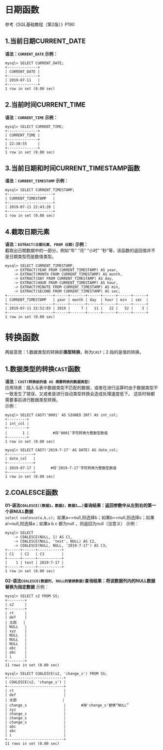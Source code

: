 # 日期函数 
参考《SQL基础教程（第2版）》P190
## 1.当前日期CURRENT_DATE
**语法：`CURRENT_DATE` 示例：**
```
mysql> SELECT CURRENT_DATE;
+--------------+
| CURRENT_DATE |
+--------------+
| 2019-07-11   |
+--------------+
1 row in set (0.00 sec)
```

## 2.当前时间CURRENT_TIME
**语法：`CURRENT_TIME` 示例：**
```
mysql> SELECT CURRENT_TIME;
+--------------+
| CURRENT_TIME |
+--------------+
| 22:38:55     |
+--------------+
1 row in set (0.00 sec)
```
## 3.当前日期和时间CURRENT_TIMESTAMP函数
**语法：`CURRENT_TIMESTAMP` 示例：**
```
mysql> SELECT CURRENT_TIMESTAMP;
+---------------------+
| CURRENT_TIMESTAMP   |
+---------------------+
| 2019-07-11 22:43:20 |
+---------------------+
1 row in set (0.00 sec)
```

## 4.截取日期元素
**语法：`EXTRACT(日期元素, FROM 日期)` 示例：**  
截取出日期数据中的一部分，例如“年” “月” “小时” “秒”等，该函数的返回值并不是日期类型而是数值类型。
```
mysql> SELECT CURRENT_TIMESTAMP,
    -> EXTRACT(YEAR FROM CURRENT_TIMESTAMP) AS year,
    -> EXTRACT(MONTH FROM CURRENT_TIMESTAMP) AS month,
    -> EXTRACT(DAY FROM CURRENT_TIMESTAMP) AS day,
    -> EXTRACT(HOUR FROM CURRENT_TIMESTAMP) AS hour,
    -> EXTRACT(MINUTE FROM CURRENT_TIMESTAMP) AS min,
    -> EXTRACT(SECOND FROM CURRENT_TIMESTAMP) AS sec;
+---------------------+------+-------+------+------+------+------+
| CURRENT_TIMESTAMP   | year | month | day  | hour | min  | sec  |
+---------------------+------+-------+------+------+------+------+
| 2019-07-11 22:52:03 | 2019 |     7 |   11 |   22 |   52 |    3 |
+---------------------+------+-------+------+------+------+------+
1 row in set (0.00 sec)
```

# 转换函数
两层意思：1.数据类型的转换即**类型转换**，称为`CAST`；2.指的是值的转换。

## 1.数据类型的转换`CAST`函数
**语法：`CAST(转换前的值 AS 想要转换的数据类型)`**  
应用场景：插入与表中数据类型不匹配的数据，或者在进行运算时由于数据类型不一致发生了错误，又或者是进行自动类型转换会造成处理速度低下。
这些时候都需要事前进行数据类型转换。  
示例：
```
mysql> SELECT CAST('0001' AS SIGNED INT) AS int_col;
+---------+
| int_col |
+---------+
|       1 |           #将‘0001’字符转换为整数型数值
+---------+
1 row in set (0.00 sec)

mysql> SELECT CAST('2019-7-17' AS DATE) AS date_col;
+------------+
| date_col   | 
+------------+
| 2019-07-17 |       #将'2019-7-17'字符转换为整数型数值
+------------+
1 row in set (0.00 sec)
```
## 2.COALESCE函数
**01-语法`COALESCE((数据1，数据2，数据3……)`查询结果：返回参数中从左到右的第一个非NULL数据**  
`select coalesce(a,b,c); `如果a==null,则选择b；如果b==null,则选择c；如果a!=null,则选择a；如果a b c 都为null ，则返回为null（没意义）
示例：
```
mysql> SELECT
    -> COALESCE(NULL, 1) AS C1,
    -> COALESCE(NULL, 'test', NULL) AS C2,
    -> COALESCE(NULL, NULL, '2019-7-17') AS C3;
+------+------+-----------+
| C1   | C2   | C3        |
+------+------+-----------+
|    1 | test | 2019-7-17 |
+------+------+-----------+
1 row in set (0.00 sec)
```
**02-语法`COALESCE(数据列, NULL的替换数据)`查询结果：将该数据列内的NULL数据替换为指定数据**
示例：
```
mysql> SELECT s2 FROM SS;
+--------+
| s2     |
+--------+
| rt     |
| def    |
| 太郎   |
| NULL   |
| xyz    |
| NULL   |
| NULL   |
| NULL   |
| abc    |
| abc    |
| i      |
+--------+
11 rows in set (0.00 sec)

mysql> SELECT COALESCE(s2, 'change_s') FROM SS; 
+--------------------------+
| COALESCE(s2, 'change_s') |          
+--------------------------+
| rt                       |
| def                      |
| 太郎                     |
| change_s                 |       #用'change_s'替换“NULL”
| xyz                      |
| change_s                 |
| change_s                 |
| change_s                 |
| abc                      |
| abc                      |
| i                        |
+--------------------------+
11 rows in set (0.00 sec)
```
